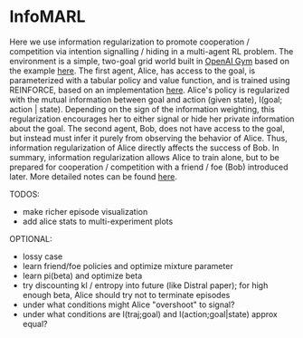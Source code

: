 # InfoMARL

Here we use information regularization to promote cooperation / competition via intention signalling / hiding in a multi-agent RL problem. The environment is a simple, two-goal grid world built in [OpenAI Gym](https://github.com/openai/gym) based on the example [here](https://github.com/dennybritz/reinforcement-learning/blob/master/lib/envs/gridworld.py). The first agent, Alice, has access to the goal, is parameterized with a tabular policy and value function, and is trained using REINFORCE, based on an implementation [here](https://github.com/dennybritz/reinforcement-learning/blob/master/PolicyGradient/CliffWalk%20REINFORCE%20with%20Baseline%20Solution.ipynb). Alice's policy is regularized with the mutual information between goal and action (given state), I(goal; action | state). Depending on the sign of the information weighting, this regularization encourages her to either signal or hide her private information about the goal. The second agent, Bob, does not have access to the goal, but instead must infer it purely from observing the behavior of Alice. Thus, information regularization of Alice directly affects the success of Bob. In summary, information regularization allows Alice to train alone, but to be prepared for cooperation / competition with a friend / foe (Bob) introduced later. More detailed notes can be found [here](http://djstrouse.com/downloads/infomarl.pdf).

TODOS:
*	make richer episode visualization
*	add alice stats to multi-experiment plots

OPTIONAL:
*	lossy case
*	learn friend/foe policies and optimize mixture parameter
*	learn pi(beta) and optimize beta
*	try discounting kl / entropy into future (like Distral paper); for high enough beta, Alice should try not to terminate episodes
*	under what conditions might Alice "overshoot" to signal?
*	under what conditions are I(traj;goal) and I(action;goal|state) approx equal?